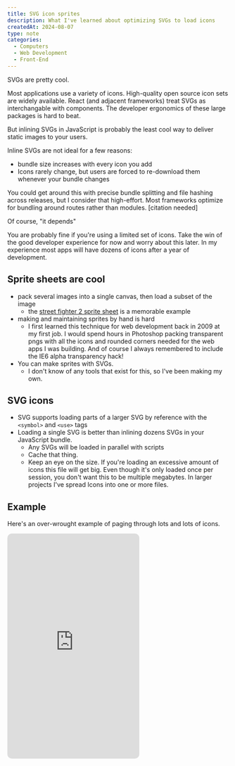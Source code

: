 ```yaml
---
title: SVG icon sprites
description: What I've learned about optimizing SVGs to load icons
createdAt: 2024-08-07
type: note
categories:
  - Computers
  - Web Development
  - Front-End
---
```


SVGs are pretty cool.

Most applications use a variety of icons. High-quality open source icon sets are widely available. React (and adjacent frameworks) treat SVGs as interchangable with components. The developer ergonomics of these large packages is hard to beat.

But inlining SVGs in JavaScript is probably the least cool way to deliver static images to your users.

Inline SVGs are not ideal for a few reasons:
- bundle size increases with every icon you add
- Icons rarely change, but users are forced to re-download them whenever your bundle changes

You could get around this with precise bundle splitting and file hashing across releases, but I consider that high-effort. Most frameworks optimize for bundling around routes rather than modules. [citation needed]

<aside>
Of course, "it depends"

You are probably fine if you're using a limited set of icons. Take the win of the good developer experience for now and worry about this later. In my experience most apps will have dozens of icons after a year of development.
</aside>

## Sprite sheets are cool

- pack several images into a single canvas, then load a subset of the image
	- the [street fighter 2 sprite sheet](https://fabiensanglard.net/sf2_sheets/) is a memorable example
- making and maintaining sprites by hand is hard
  - I first learned this technique for web development back in 2009 at my first job. I would spend hours in Photoshop packing transparent pngs with all the icons and rounded corners needed for the web apps I was building. And of course I always remembered to include the IE6 alpha transparency hack!
- You can make sprites with SVGs.
  - I don't know of any tools that exist for this, so I've been making my own.

## SVG icons

- SVG supports loading parts of a larger SVG by reference with the `<symbol>` and `<use>` tags
- Loading a single SVG is better than inlining dozens SVGs in your JavaScript bundle.
	- Any SVGs will be loaded in parallel with scripts
	- Cache that thing.
	- Keep an eye on the size. If you're loading an excessive amount of icons this file will get big. Even though it's only loaded once per session, you don't want this to be multiple megabytes. In larger projects I've spread Icons into one or more files.

## Example

Here's an over-wrought example of paging through lots and lots of icons.

<iframe class="w-full" style="height: 32rem; border: none; border-radius: 10px" src="https://icon-picker-demo.vercel.app/?icon=werewolf&color=black">
